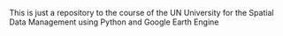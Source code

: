 This is just a repository to the course of the UN University for the Spatial Data Management using Python and Google Earth Engine
